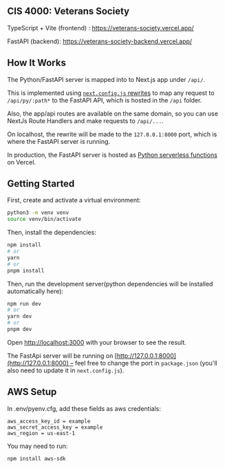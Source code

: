 ## CIS 4000: Veterans Society

TypeScript + Vite (frontend) : https://veterans-society.vercel.app/


FastAPI (backend): https://veterans-society-backend.vercel.app/


## How It Works

The Python/FastAPI server is mapped into to Next.js app under `/api/`.

This is implemented using [`next.config.js` rewrites](https://github.com/digitros/nextjs-fastapi/blob/main/next.config.js) to map any request to `/api/py/:path*` to the FastAPI API, which is hosted in the `/api` folder.

Also, the app/api routes are available on the same domain, so you can use NextJs Route Handlers and make requests to `/api/...`.

On localhost, the rewrite will be made to the `127.0.0.1:8000` port, which is where the FastAPI server is running.

In production, the FastAPI server is hosted as [Python serverless functions](https://vercel.com/docs/concepts/functions/serverless-functions/runtimes/python) on Vercel.



## Getting Started

First, create and activate a virtual environment:

```bash
python3 -m venv venv
source venv/bin/activate
```

Then, install the dependencies:

```bash
npm install
# or
yarn
# or
pnpm install
```

Then, run the development server(python dependencies will be installed automatically here):

```bash
npm run dev
# or
yarn dev
# or
pnpm dev
```

Open [http://localhost:3000](http://localhost:3000) with your browser to see the result.

The FastApi server will be running on [http://127.0.0.1:8000](http://127.0.0.1:8000) – feel free to change the port in `package.json` (you'll also need to update it in `next.config.js`).


## AWS Setup
In .env/pyenv.cfg, add these fields as aws credentials:
```
aws_access_key_id = example
aws_secret_access_key = example
aws_region = us-east-1
```

You may need to run: 
```
npm install aws-sdk
```
